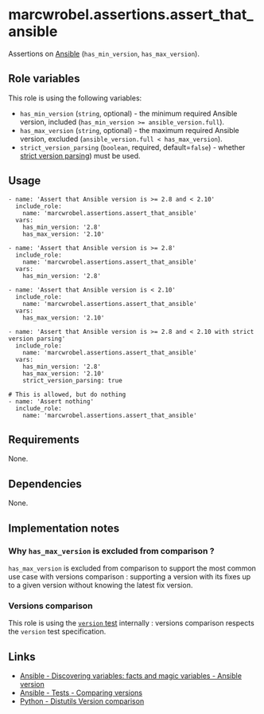 # marcwrobel.assertions.assert_that_ansible

Assertions on [Ansible](https://www.ansible.com/) (`has_min_version`, `has_max_version`).

## Role variables

This role is using the following variables:

- `has_min_version` (`string`, optional) - the minimum required Ansible version, included (`has_min_version >= ansible_version.full`).
- `has_max_version` (`string`, optional) - the maximum required Ansible version, excluded (`ansible_version.full < has_max_version`).
- `strict_version_parsing` (`boolean`, required, default=`false`) - whether [strict version parsing](https://docs.ansible.com/ansible/latest/user_guide/playbooks_tests.html#comparing-versions))
  must be used.

## Usage

    - name: 'Assert that Ansible version is >= 2.8 and < 2.10'
      include_role:
        name: 'marcwrobel.assertions.assert_that_ansible'
      vars:
        has_min_version: '2.8'
        has_max_version: '2.10'

    - name: 'Assert that Ansible version is >= 2.8'
      include_role:
        name: 'marcwrobel.assertions.assert_that_ansible'
      vars:
        has_min_version: '2.8'

    - name: 'Assert that Ansible version is < 2.10'
      include_role:
        name: 'marcwrobel.assertions.assert_that_ansible'
      vars:
        has_max_version: '2.10'

    - name: 'Assert that Ansible version is >= 2.8 and < 2.10 with strict version parsing'
      include_role:
        name: 'marcwrobel.assertions.assert_that_ansible'
      vars:
        has_min_version: '2.8'
        has_max_version: '2.10'
        strict_version_parsing: true

    # This is allowed, but do nothing
    - name: 'Assert nothing'
      include_role:
        name: 'marcwrobel.assertions.assert_that_ansible'

## Requirements

None.

## Dependencies

None.

## Implementation notes

### Why `has_max_version` is excluded from comparison ?

`has_max_version` is excluded from comparison to support the most common use case with versions comparison : supporting a version with its fixes up to a given
version without knowing the latest fix version.

### Versions comparison
This role is using the [`version` test](https://docs.ansible.com/ansible/latest/user_guide/playbooks_tests.html#comparing-versions) internally : versions
comparison respects the `version` test specification.

## Links

- [Ansible - Discovering variables: facts and magic variables - Ansible version](https://docs.ansible.com/ansible/latest/user_guide/playbooks_vars_facts.html#ansible-version)
- [Ansible - Tests - Comparing versions](https://docs.ansible.com/ansible/latest/user_guide/playbooks_tests.html#comparing-versions)
- [Python - Distutils Version comparison](https://wiki.python.org/moin/Distutils/VersionComparison)

